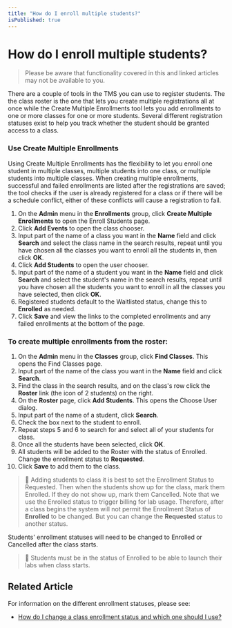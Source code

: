 ```yaml
---
title: "How do I enroll multiple students?"
isPublished: true
---
```


# How do I enroll multiple students?

> Please be aware that functionality covered in this and linked articles may not be available to you.

There are a couple of tools in the TMS you can use to register students. The the class roster is the one that lets you create multiple registrations all at once while the Create Multiple Enrollments tool lets you add enrollments to one or more classes for one or more students. Several different registration statuses exist to help you track whether the student should be granted access to a class.

### Use Create Multiple Enrollments
Using Create Multiple Enrollments has the flexibility to let you enroll one student in multiple classes, multiple students into one class, or multiple students into multiple classes. When creating multiple enrollments, successful and failed enrollments are listed after the registrations are saved; the tool checks if the user is already registered for a class or if there will be a schedule conflict, either of these conflicts will cause a registration to fail.

1. On the **Admin** menu in the **Enrollments** group, click **Create Multiple Enrollments** to open the Enroll Students page.
1. Click **Add Events** to open the class chooser.
1. Input part of the name of a class you want in the **Name** field and click **Search** and select the class name in the search results, repeat until you have chosen all the classes you want to enroll all the students in, then click **OK**.
1. Click **Add Students** to open the user chooser.
1. Input part of the name of a student you want in the **Name** field and click **Search** and select the student's name in the search results, repeat until you have chosen all the students you want to enroll in all the classes you have selected, then click **OK**. 
1. Registered students default to the Waitlisted status, change this to **Enrolled** as needed.
1. Click **Save** and view the links to the completed enrollments and any failed enrollments at the bottom of the page.

### To create multiple enrollments from the roster:

1. On the **Admin** menu in the **Classes** group, click **Find Classes**. This opens the Find Classes page.
1. Input part of the name of the class you want in the **Name** field and click **Search**.
1. Find the class in the search results, and on the class's row click the **Roster** link (the icon of 2 students) on the right. 
1. On the **Roster** page, click **Add Students**. This opens the Choose User dialog. 
1. Input part of the name of a student, click **Search**. 
1. Check the box next to the student to enroll. 
1. Repeat steps 5 and 6 to search for and select all of your students for class. 
1. Once all the students have been selected, click **OK**. 
1. All students will be added to the Roster with the status of Enrolled. Change the enrollment status to **Requested**. 
1. Click **Save** to add them to the class. 

> :small_blue_diamond: Adding students to class it is best to set the Enrollment Status to Requested. Then when the students show up for the class, mark them Enrolled. If they do not show up, mark them Cancelled. Note that we use the Enrolled status to trigger billing for lab usage. Therefore, after a class begins the system will not permit the Enrollment Status of **Enrolled** to be changed. But you can change the **Requested** status to another status.

Students' enrollment statuses will need to be changed to Enrolled or Cancelled after the class starts.

> :small_blue_diamond: Students must be in the status of Enrolled to be able to launch their labs when class starts.

## Related Article
For information on the different enrollment statuses, please see:

- [How do I change a class enrollment status and which one should I use?](change-class-enrollment-status-and-which-to-use.md)
